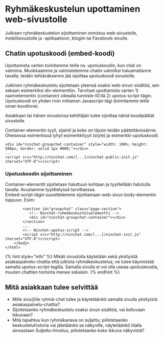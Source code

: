 # Ryhmäkeskustelun upottaminen web-sivustolle

Julkisen ryhmäkeskustelun sijoittaminen onnistuu web-sivustolle, mobiilisivustolle ja -aplikaatioon, blogiin tai Facebook-sivulle.

## Chatin upotuskoodi \(embed-koodi\)

Upottamista varten toimitamme teille ns. upotuskoodin, kun chat on valmiina. Muokkaamme ja valmistelemme chatin valmiiksi haluamallanne tavalla; teidän tehtäväksenne jää sijoittaa upotuskoodi sivustolle.

Julkinen ryhmäkeskustelu sijoitetaan yleensä osaksi web-sivun sisältöä, sen sekaan esimerkiksi div-elementtiin. Tarvitset upottamista varten 1\) raamielementin \(container\) oikealla tunniste-ID:llä 2\) upotus-script-tägin. Upotuskoodi on yhden rivin mittainen Javascript-tägi \(toimitamme teille oman koodinne\). 

Asiakkaan tai hänen sivustonsa kehittäjän tulee sijoittaa nämä koodipätkät sivustolle.

Container-elementin tyyli, sijainti ja koko on täysin teidän päätettävissänne. Oheisessa esimerkissä lyhyt esimerkkityyli \(style\) ja esimerkki-upotuskoodi.

```markup
<div id="ninchat-groupchat-container" style="width: 100%; height: 500px; border: solid 1px #000;"></div>
...
<script src="http://ninchat.com/[...]/ninchat-public-init.js" charset="UTF-8"></script>
```

### Upotuskoodin sijoittaminen

Container-elementti sijoitetaan haluttuun kohtaan ja tyylitellään halutulla tavalla. Avustamme tyylittelyssä tarvittaessa.  
Embed-script-tägin suosittelemme sijoittamaan web-sivun body-elementin loppuun. Esim:

```markup
        <section id="groupchat" class="page-section">
           <!-- Ninchat-ryhmäkeskusteluelementti -->
           <div id="ninchat-groupchat-container"></div>
        </section>
        ...
        <!-- Ninchat-upotus-script -->
        <script src="http://ninchat.com/[...]/ninchat-init.js" charset="UTF-8"></script>
    </body>
</html>
```

{% hint style="info" %}
Mikäli sivustolla käytetään sekä yksityistä asiakaspalvelu-chattia että julkista ryhmäkeskustelua, ne tulee käynnistää samalla upotus-script-tagilla. Samalla sivulla ei voi olla useaa upotuskoodia, muuten chattien toiminta menee sekaisin.
{% endhint %}

## Mitä asiakkaan tulee selvittää <a id="mita-asiakkaan-tulee-selvittaa"></a>

* Mille sivu\(i\)lle ryhmä-chat tulee ja käytetäänkö samalla sivulla yksityistä asiakaspalvelu-chattia?
* Sijoitetaanko ryhmäkeskustelu osaksi sivun sisältöä, vai kelluvaan ikkunaan?
* Mitä tapahtuu kun ryhmäkanava on suljettu; piilotetaanko keskusteluhistoria vai jätetäänkö se näkyville, näytetäänkö tilalla ainoastaan Suljettu-ilmoitus, piilotetaanko koko ikkuna näkyvistä?

### 


